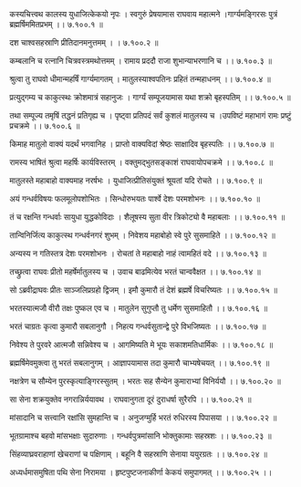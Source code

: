 कस्यचित्त्वथ कालस्य युधाजित्केकयो नृपः ।
स्वगुरुं प्रेषयामास राघवाय महात्मने ।गार्ग्यमङ्गिरसः पुत्रं ब्रह्मर्षिममितप्रभम् ।। ७.१००.१ ॥

दश चाश्वसहस्राणि प्रीतिदानमनुत्तमम् ।
। ७.१००.२ ॥

कम्बलानि च रत्नानि चित्रवस्त्रमथोत्तमम् ।
रामाय प्रददौ राजा शुभान्याभरणानि च ।। ७.१००.३ ॥

श्रुत्वा तु राघवो धीमान्महर्षिं गार्ग्यमागतम् ।
मातुलस्याश्वपतिनः प्रहितं तन्महाधनम् ।। ७.१००.४ ॥

प्रत्युद्गम्य च काकुत्स्थः क्रोशमात्रं सहानुजः ।
गार्ग्यं सम्पूजयामास यथा शक्रो बृहस्पतिम् ।। ७.१००.५ ॥

तथा सम्पूज्य तमृषिं तद्धनं प्रतिगृह्य च ।
पृष्ट्वा प्रतिपदं सर्वं कुशलं मातुलस्य च ।उपविष्टं महाभागं रामः प्रष्टुं प्रचक्रमे ।। ७.१००.६ ॥

किमाह मातुलो वाक्यं यदर्थं भगवानिह ।
प्राप्तो वाक्यविदां श्रेष्ठः साक्षादिव बृहस्पतिः ।। ७.१००.७ ॥

रामस्य भाषितं श्रुत्वा महर्षिः कार्यविस्तरम् ।
वक्तुमद्भुतसङ्काशं राघवायोपचक्रमे ।। ७.१००.८ ॥

मातुलस्ते महाबाहो वाक्यमाह नरर्षभः ।
युधाजित्प्रीतिसंयुक्तं श्रूयतां यदि रोचते ।। ७.१००.९ ॥

अयं गन्धर्वविषयः फलमूलोपशोभितः ।
सिन्धोरुभयतः पार्श्वे देशः परमशोभनः ।। ७.१००.१० ॥

तं च रक्षन्ति गन्धर्वाः सायुधा युद्धकोविदाः ।
शैलूषस्य सुता वीर त्रिकोट्यो वै महाबलाः ।। ७.१००.११ ॥

तान्विनिर्जित्य काकुत्स्थ गन्धर्वनगरं शुभम् ।
निवेशय महाबोहो स्वे पुरे सुसमाहिते ।। ७.१००.१२ ॥

अन्यस्य न गतिस्तत्र देशः परमशोभनः ।
रोचतां ते महाबाहो नाहं त्वामहितं वदे ।। ७.१००.१३ ॥

तच्छ्रुत्वा राघवः प्रीतो महर्षेर्मातुलस्य च ।
उवाच बाढमित्येव भरतं चान्ववैक्षत ।। ७.१००.१४ ॥

सो ऽब्रवीद्राघवः प्रीतः साञ्जलिप्रग्रहो द्विजम् ।
इमौ कुमारौ तं देशं ब्रह्मर्षे विचरिष्यतः ।। ७.१००.१५ ॥

भरतस्यात्मजौ वीरौ तक्षः पुष्कल एव च ।
मातुलेन सुगुप्तौ तु धर्मेण सुसमाहितौ ।। ७.१००.१६ ॥

भरतं चाग्रतः कृत्वा कुमारौ सबलानुगौ ।
निहत्य गन्धर्वसुतान्द्वे पुरे विभजिष्यतः ।। ७.१००.१७ ॥

निवेश्य ते पुरवरे आत्मजौ सन्निवेश्य च ।
आगमिष्यति मे भूयः सकाशमतिधार्मिकः ।। ७.१००.१८ ॥

ब्रह्मर्षिमेवमुक्त्वा तु भरतं सबलानुगम् ।
आज्ञापयामास तदा कुमारौ चाभ्यषेचयत् ।। ७.१००.१९ ॥

नक्षत्रेण च सौम्येन पुरस्कृत्याङ्गिरस्सुतम् ।
भरतः सह सैन्येन कुमाराभ्यां विनिर्ययौ ।। ७.१००.२० ॥

सा सेना शक्रयुक्तेव नगरान्निर्ययावथ ।
राघवानुगता दूरं दुराधर्षा सुरैरपि ।। ७.१००.२१ ॥

मांसादानि च सत्त्वानि रक्षांसि सुमहान्ति च ।
अनुजग्मुर्हि भरतं रुधिरस्य पिपासया ।। ७.१००.२२ ॥

भूतग्रामाश्च बहवो मांसभक्षाः सुदारुणाः ।
गन्धर्वपुत्रमांसानि भोक्तुकामाः सहस्रशः ।। ७.१००.२३ ॥

सिंहव्याघ्रवराहाणां खेचराणां च पक्षिणाम् ।
बहूनि वै सहस्राणि सेनाया ययुरग्रतः ।। ७.१००.२४ ॥

अध्यर्धमासमुषिता पथि सेना निरामया ।
हृष्टपुष्टजनाकीर्णा केकयं समुपागमत् ।। ७.१००.२५ ।।

